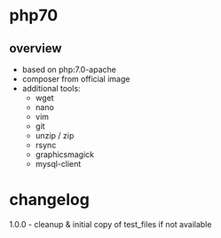 # php70

overview
------------

- based on php:7.0-apache
- composer from official image
- additional tools:
  - wget
  - nano
  - vim
  - git
  - unzip / zip
  - rsync
  - graphicsmagick
  - mysql-client

# changelog
1.0.0  - cleanup & initial copy of test_files if not available  

